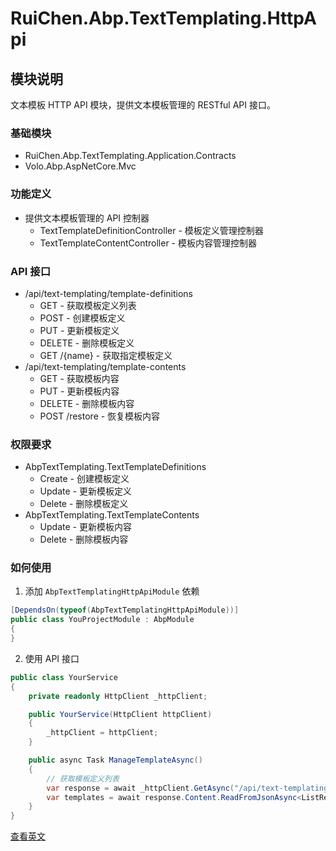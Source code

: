 # RuiChen.Abp.TextTemplating.HttpApi

## 模块说明

文本模板 HTTP API 模块，提供文本模板管理的 RESTful API 接口。

### 基础模块

* RuiChen.Abp.TextTemplating.Application.Contracts
* Volo.Abp.AspNetCore.Mvc

### 功能定义

* 提供文本模板管理的 API 控制器
  * TextTemplateDefinitionController - 模板定义管理控制器
  * TextTemplateContentController - 模板内容管理控制器

### API 接口

* /api/text-templating/template-definitions
  * GET - 获取模板定义列表
  * POST - 创建模板定义
  * PUT - 更新模板定义
  * DELETE - 删除模板定义
  * GET /{name} - 获取指定模板定义
* /api/text-templating/template-contents
  * GET - 获取模板内容
  * PUT - 更新模板内容
  * DELETE - 删除模板内容
  * POST /restore - 恢复模板内容

### 权限要求

* AbpTextTemplating.TextTemplateDefinitions
  * Create - 创建模板定义
  * Update - 更新模板定义
  * Delete - 删除模板定义
* AbpTextTemplating.TextTemplateContents
  * Update - 更新模板内容
  * Delete - 删除模板内容

### 如何使用

1. 添加 `AbpTextTemplatingHttpApiModule` 依赖

```csharp
[DependsOn(typeof(AbpTextTemplatingHttpApiModule))]
public class YouProjectModule : AbpModule
{
}
```

2. 使用 API 接口

```csharp
public class YourService
{
    private readonly HttpClient _httpClient;

    public YourService(HttpClient httpClient)
    {
        _httpClient = httpClient;
    }

    public async Task ManageTemplateAsync()
    {
        // 获取模板定义列表
        var response = await _httpClient.GetAsync("/api/text-templating/template-definitions");
        var templates = await response.Content.ReadFromJsonAsync<ListResultDto<TextTemplateDefinitionDto>>();
    }
}
```

[查看英文](README.EN.md)
